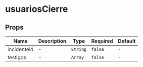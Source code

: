 # usuariosCierre

## Props

<!-- @vuese:usuariosCierre:props:start -->
|Name|Description|Type|Required|Default|
|---|---|---|---|---|
|incidenteid|-|`String`|`false`|-|
|testigos|-|`Array`|`false`|-|

<!-- @vuese:usuariosCierre:props:end -->


